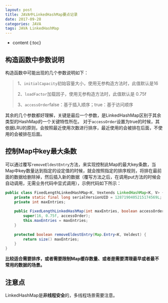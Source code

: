 ```yaml
---
layout: post
title: JAVA中LinkedHashMap要点记录
date: 2017-09-28
categories: JAVA
tags: JAVA LinkedHashMap
---
```


* content
{:toc}

## 构造函数中参数说明

构造函数中可能出现的几个参数说明如下：
> 1、`initialCapacity`初始容量大小，使用无参构造方法时，此值默认是16
> 
> 2、`loadFactor`加载因子，使用无参构造方法时，此值默认是 0.75f
> 
> 3、`accessOrder`false：基于插入顺序；true：基于访问顺序 

其余的几个参数都好理解，关键是最后一个参数，是LinkedHashMap区别于其余类型的HashMap的一个关键特性所在。 对于`accessOrder`设置为true的时候，其依据LRU的原则，会按照最近使用次数进行排序，最近使用的会被排在后面，不使用的会被排在后面。



## 控制Map中key最大条数

可以通过覆写`removeEldestEntry`方法，来实现控制此Map的最大key条数，当Map中key数量达到指定的设定值的时候，就会按照指定的排序规则，将排在最前面的数据给删除掉，然后插入新的数据（覆写方法之后，在调用put方法的时候会自动调用，无需业务代码中显式调用），示例代码如下所示：

```java
public class FixedLengthLinkedHashMap<K, Vextends LinkedHashMap<K, V> {
    private static final long serialVersionUID = 1287190405215174569L;
    private int maxEntries;
      
    public FixedLengthLinkedHashMap(int maxEntries, boolean accessOrder) {
        super(16, 0.75f, accessOrder);
        this.maxEntries = maxEntries;
    }
    
    protected boolean removeEldestEntry(Map.Entry<K, Veldest) {
        return size() maxEntries;
    }
}
```
    
**比较适合需要排序，或者需要限制Map缓存数量、或者是需要清理最早或者最不常用的数据的场景。**

## 注意点

LinkedHashMap是**非线程安全**的，多线程场景需要注意。